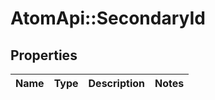 # AtomApi::SecondaryId

## Properties
Name | Type | Description | Notes
------------ | ------------- | ------------- | -------------


